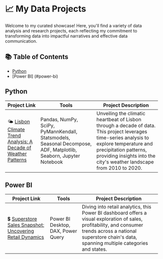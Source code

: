 # 📈 My Data Projects
Welcome to my curated showcase! Here, you'll find a variety of data analysis and research projects, each reflecting my commitment to transforming data into impactful narratives and effective data communication. 

## 📚 Table of Contents
- [Python](#python)
- [Power BI] (#power-bi) 

## Python
| Project Link | Tools | Project Description |
|--------------|-------|---------------------|
| 🌤 [Lisbon Climate Trend Analysis: A Decade of Weather Patterns](https://github.com/Sarah7x/Lisbon-Climate-Trend-Analysis) | Pandas, NumPy, SciPy, PyMannKendall, Statsmodels, Seasonal Decompose, ADF, Matplotlib, Seaborn, Jupyter Notebook | Unveiling the climatic heartbeat of Lisbon through a decade of data. This project leverages time-series analysis to explore temperature and precipitation patterns, providing insights into the city's weather landscape from 2010 to 2020. | 

## Power BI
| Project Link | Tools | Project Description |
|--------------|-------|---------------------|
| 💲 [Superstore Sales Snapshot: Uncovering Retail Dynamics](https://github.com/Sarah7x/Superstore-Sales-Snapshot) | Power BI Desktop, DAX, Power Query | Diving into retail analytics, this Power BI dashboard offers a visual exploration of sales, profitability, and consumer trends across a national superstore chain's data, spanning multiple categories and states. | 
